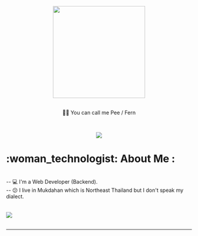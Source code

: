 <div id="header" align="center">
  <img src="https://media.tenor.com/PDJrqI6ktv8AAAAi/anime-girl.gif" width="250"/>
</div>
<br>
<p align="center">
  🥐🥨 You can call me <a>Pee / Fern</a>
</p>
<br>
<p align="center">
  <a href="https://skillicons.dev">
    <img src="https://skillicons.dev/icons?i=stackoverflow,github,git,linux,docker,js,ts,react,bootstrap,nodejs,express,mysql,mongodb,prisma,sequelize" />
  </a>
</p>
<h1>:woman_technologist: About Me :</h1>
 <br>
<div>
  -- 💻 I'm a Web Developer (Backend). <br>
  -- 😕 I live in Mukdahan which is Northeast Thailand but I don't speak my dialect.
<br>
</div>
<br>
<br>
<picture>
  <source
    srcset="https://github-readme-stats.vercel.app/api?username=luna-thousand&show_icons=true&theme=radical"
    media="(prefers-color-scheme: dark)"
  />
  <source
    srcset="https://github-readme-stats.vercel.app/api?username=luna-thousand&show_icons=true"
    media="(prefers-color-scheme: light), (prefers-color-scheme: no-preference)"
  />
  <img src="https://github-readme-stats.vercel.app/api?username=luna-thousand&show_icons=true" />
</picture>
<br>
<br>
<hr>
